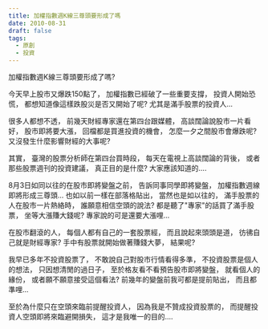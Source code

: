 ```yaml
---
title: 加權指數週K線三尊頭要形成了嗎
date: 2010-08-31
draft: false
tags:
  - 原創
  - 投資
---
```

加權指數週K線三尊頭要形成了嗎?

今天早上股市又爆跌150點了，
加權指數已經破了一些重要支撐，
投資人開始恐慌，
都想知道像這樣跌股災是否又開始了呢?
尤其是滿手股票的投資人...

很多人都想不透，
前幾天財經專家還在第四台跟媒體，
高談闊論說股市一片看好，
股市即將要大漲，
回檔都是買進投資的機會，
怎麼一夕之間股市會爆跌呢?
又沒發生什麼影響財經的大事呢?

其實，
臺灣的股票分析師在第四台買時段，
每天在電視上高談闊論的背後，
或者那些股票週刊的投資建議，
真正目的是什麼?
大家應該知道的....

8月3日如同以往的在股市即將變盤之前，
告訴同事同學即將變盤，
加權指數週線即將形成三尊頭...
也如以前一樣在部落格貼出，
當然也是如以往的，
滿手股票的人在股市一片熱絡時，
誰願意相信空頭的說法?
都是聽了"專家"的話買了滿手股票，
坐等大漲賺大錢呢?
專家說的可是還要大漲哩...


在股市翻滾的人，
每個人都有自己的一套股票經，
而且說起來頭頭是道，
彷彿自己就是財經專家?
手中有股票就開始做著賺錢大夢，
結果呢?

我早已多年不投資股票了，
不敢說自己對股市行情看得多準，
不投資股票是個人的想法，
只因想清閒的過日子，
至於格友看不看預告股市即將變盤，
就看個人的緣份，
或者願不願意接受這個看法?
前幾年的變盤前我可都是提前貼出，
而且都準哩...

至於為什麼只在空頭來臨前提醒投資人，
因為我是不贊成投資股票的，
而提醒投資人空頭即將來臨避開損失，
這才是我唯一的目的....
